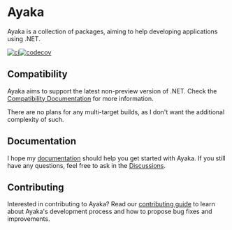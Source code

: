 # Ayaka

Ayaka is a collection of packages, aiming to help developing applications using .NET.

[![ci](https://github.com/Xzelsius/Ayaka/actions/workflows/ci.yml/badge.svg)](https://github.com/Xzelsius/Ayaka/actions/workflows/ci.yml)[![codecov](https://codecov.io/gh/Xzelsius/Ayaka/graph/badge.svg?token=BF7EOUA2OP)](https://codecov.io/gh/Xzelsius/Ayaka)

## Compatibility

Ayaka aims to support the latest non-preview version of .NET.
Check the [Compatibility Documentation] for more information.

There are no plans for any multi-target builds, as I don't want the additional complexity of such.

## Documentation

I hope my [documentation] should help you get started with Ayaka.
If you still have any questions, feel free to ask in the [Discussions].

## Contributing

Interested in contributing to Ayaka?
Read our [contributing guide] to learn about Ayaka's development process and how to propose bug fixes and improvements.

[contributing guide]: https://github.com/Xzelsius/Ayaka/blob/main/.github/CONTRIBUTING.md
[Compatibility Documentation]: https://xzelsius.github.io/Ayaka/guide/compatibility
[documentation]: https://xzelsius.github.io/Ayaka
[Discussions]: https://github.com/Xzelsius/Ayaka/discussions
